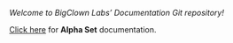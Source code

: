 *Welcome to BigClown Labs’ Documentation Git repository!*

[Click here](alpha/) for **Alpha Set** documentation.

